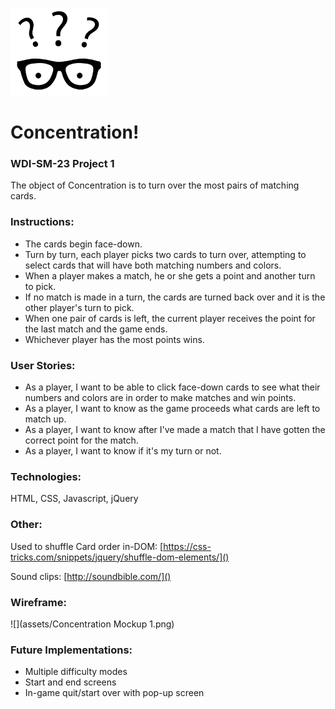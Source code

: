 ![](assets/sm-glasses-logo.png)

# Concentration!

### WDI-SM-23 Project 1

The object of Concentration is to turn over the most pairs of matching cards.

### Instructions:

* The cards begin face-down. 
* Turn by turn, each player picks two cards to turn over, attempting to select cards that will have both matching numbers and colors.
* When a player makes a match, he or she gets a point and another turn to pick.
* If no match is made in a turn, the cards are turned back over and it is the other player's turn to pick.
* When one pair of cards is left, the current player receives the point for the last match and the game ends. 
* Whichever player has the most points wins.

### User Stories:

* As a player, I want to be able to click face-down cards to see what their numbers and colors are in order to make matches and win points.
* As a player, I want to know as the game proceeds what cards are left to match up.
* As a player, I want to know after I've made a match that I have gotten the correct point for the match.
* As a player, I want to know if it's my turn or not.

### Technologies:

HTML, CSS, Javascript, jQuery

### Other:

Used to shuffle Card order in-DOM: [https://css-tricks.com/snippets/jquery/shuffle-dom-elements/]()

Sound clips: [http://soundbible.com/]()

### Wireframe:
![](assets/Concentration Mockup 1.png)

### Future Implementations:
* Multiple difficulty modes
* Start and end screens
* In-game quit/start over with pop-up screen

